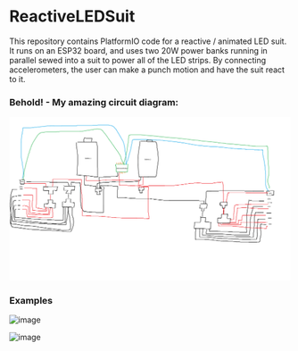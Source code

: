 # ReactiveLEDSuit

This repository contains PlatformIO code for a reactive / animated LED suit. It runs on an ESP32 board, and uses two 20W power banks running in parallel sewed into a suit to power all of the LED strips. By connecting accelerometers, the user can make a punch motion and have the suit react to it.

### Behold! -  My amazing circuit diagram:

![Example Image Description](Cable%20diagram%20for%20LED%20suit.png)

### Examples

![image](https://s2.ezgif.com/tmp/ezgif-2-20a4866aaf.gif)

![image](https://github.com/jstuder3/ReactiveLEDSuit/assets/87820315/3a6fb6d5-6bb1-40ef-87d1-5f3a9e65110e)
